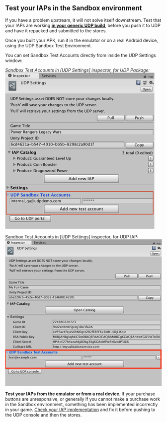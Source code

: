 ## Test your IAPs in the Sandbox environment 

If you have a problem upstream, it will not solve itself downstream. Test that your IAPs are working **<u>in your generic UDP build</u>**, before you push it to UDP and have it repacked and submitted to the stores.

Once you built your APK, run it in the emulator or on a real Android device, using the UDP Sandbox Test Environment. 

You can set Sandbox Test Accounts directly from inside the UDP Settings window:

*Sandbox Test Accounts in [UDP Settings] inspector, for UDP Package:*
![img](images/image_66.png)

Sandbox Test Accounts in [UDP Settings] inspector, for UDP IAP:
![img](images/image_65.png)

**Test your IAPs from the emulator or from a real device**. If your purchase buttons are unresponsive, or generally if you cannot make a purchase work in the Sandbox environment, something has been implemented incorrectly in your game. [Check your IAP implementation](Check_your_IAP_implementation.md) and fix it before pushing to the UDP console and then the stores.


